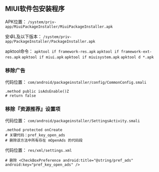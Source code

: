 ## MIUI软件包安装程序
APK位置： `/system/priv-app/MiuiPackageInstaller/MiuiPackageInstaller.apk`

安卓L及以下版本： `/system/priv-app/PackageInstaller/PackageInstaller.apk`

apktool命令： 
`apktool if framework-res.apk`
`apktool if framework-ext-res.apk`
`apktool if miui.apk`
`apktool if miuisystem.apk`
`apktool d *.apk`

### 移除广告
代码位置： `com/android/packageinstaller/config/CommonConfig.smali`
```
.method public isAdsEnable()Z
# return false
```

### 移除『资源推荐』设置项
代码位置： `com/android/packageinstaller/SettingsActivity.smali`
```
.method protected onCreate
# 关键代码：pref_key_open_ads
# 删除该方法中所有存在 mOpenAds 的代码段
```
代码位置： `res/xml/settings.xml`
```
# 删除 <CheckBoxPreference android:title="@string/pref_ads" android:key="pref_key_open_ads" />
```
